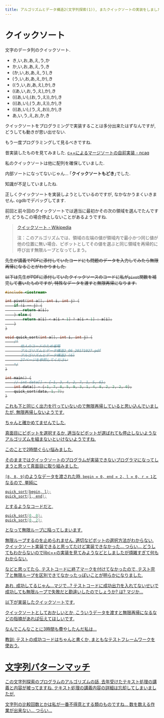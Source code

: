```yaml
---
title: アルゴリズムとデータ構造2(文字列探索(1)), またクイックソートの実装をしました
---
```


# クイックソート

文字のデータ列のクイックソート.

* き,い,お,あ,え,う,か
* か,い,お,あ,え,う,き
* (か,い,お,あ,え,う),き
* (う,い,お,あ,え,か),き
* ((う,い,お,あ,え),か),き
* ((あ,い,お,う,え),か),き
* (((あ,い),(お,う,え)),か),き
* (((あ,い),(う,お,え)),か),き
* (((あ,い),(う,え,お)),か),き
* あ,い,う,え,お,か,き

クイックソートをプログラミングで実装することは多分出来たはずなんですが,
どうしても動きが思い出せない.

もう一度プログラミングして見るべきですね.

昔実装したものを見てみました.
[c++によるマージソートの自前実装 - ncaq](https://www.ncaq.net/2017/01/13/)

私のクイックソートは他に配列を確保していました.

内部ソートになってないじゃん…
｢**クイックソートもどき**｣でした.

知識が不足していましたね.

正しくクイックソートを実装しようとしているのですが,
なかなかうまくいきません.
cgdbでデバッグしてます.

前回と前々回のクイックソートでは適当に最初かその次の領域を選んでたんですが,
どうもこの場合停止しないことがあるようですね.

> [クイックソート - Wikipedia](https://ja.wikipedia.org/wiki/%E3%82%AF%E3%82%A4%E3%83%83%E3%82%AF%E3%82%BD%E3%83%BC%E3%83%88)
>
> 注：このアルゴリズムでは、領域の左端の値が領域内で最小かつ同じ値が他の位置に無い場合、ピボットとしてその値を選ぶと同じ領域を再帰的に呼び出す無限ループとなってしまう。

<del>

先生が講義でPDFに添付していたコードにも問題のデータを入力してみたら無限再帰になることがわかりました.

以下は先生がPDFに添付していたクイックソースのコードに私が`pivot`関数を補完して書いたものですが,
特殊なデータを渡すと無限再帰になります.

~~~cpp
#include <iostream>

int pivot(int a[], int i, int j) {
    if (i == j) {
        return a[i];
    } else {
        return a[i] < a[i + 1] ? a[i + 1] : a[i];
    }
}

void quick_sort(int a[], int i, int j) {
    /*
       他人のコードのため省略
       アルゴリズムとデータ構造2_06_20171027.pdf
       アルゴリズムとデータ構造2 (6)
       27ページを参照してください
    */
}

int main() {
    // int data[] = {-1, 3, 4, 2, 7, 1, 5, 6};
    int data[] = {-1, 7, 8, 5, 9, 3, 1, 4, 8, 2, 2, 2, 0};
    quick_sort(data, 1, 7);
}
~~~

</del>

<ins>
これも下と同じく出力を行っていないので無限再帰していると思い込んでいましたが,
無限再帰しないようです.

ちゃんと確かめてませんでした.
</ins>

真面目にピボットを選択するか,
適当なピボットが選ばれても停止しないようなアルゴリズムを組まないといけないようですね.

このことで2時間ぐらい悩みました.

そのままではクイックソートのプログラムが実装できないプログラマになってしまうと思って真面目に取り組みました.

`[8, 8, 9]`のようなデータを渡された時,
`begin = 0, end = 2, l = 0, r = 1`となるので,
単純に

~~~cpp
quick_sort(begin, l);
quick_sort(l, end);
~~~

とするようなコードだと,

~~~cpp
quick_sort(0, 0);
quick_sort(0, 2);
~~~

となって無限ループに陥ってしまいます.

無限ループするのを止められません.
適切なピボットの選択方法がわからない.
クイックソート実装できると思ってたけど実装できなかった…
つらい…
どうしてもわからないのでlibc++の実装を見てみようなどとしましたが煩雑すぎて何もわからない.

などと思ってたら,
テストコードに終了マークを付けてなかったので,
テスト完了と無限ループを区別できてなかったっぽいことが明らかになりました.

あれ,
成功してるじゃん…マジで…?
テストコードに成功出力を入れてないせいで成功しても無限ループで失敗だと勘違いしたのでしょうか?
は?
マジか…

以下が実装したクイックソートです.

クイックソートとしておかしいとか,
こういうデータを渡すと無限再帰になるなどの指摘があれば伝えてほしいです.

<script src="https://gist.github.com/ncaq/5686a0fd36bf3076e19f652156fabacc.js"></script>

なんでこんなことに3時間も費やしたんだ私は…

教訓: テストの成功コードはちゃんと書くか, まともなテストフレームワークを使おう.

# 文字列パターンマッチ

この文字列探索のプログラムのアルゴリズムの話,
去年受けたテキスト処理の講義と内容が被ってますね.
テキスト処理の講義内容の詳細は忘却してしまいましたが.

文字列の比較回数とかは私が一番不得意とする類のものですね…
数を数える作業が出来ない…
つらい…
